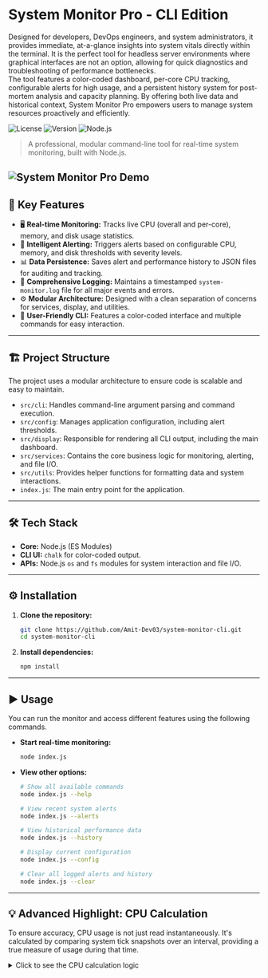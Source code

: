 # System Monitor Pro - CLI Edition

Designed for developers, DevOps engineers, and system administrators, it provides immediate, at-a-glance insights into system vitals directly within the terminal. It is the perfect tool for headless server environments where graphical interfaces are not an option, allowing for quick diagnostics and troubleshooting of performance bottlenecks.\
The tool features a color-coded dashboard, per-core CPU tracking, configurable alerts for high usage, and a persistent history system for post-mortem analysis and capacity planning. By offering both live data and historical context, System Monitor Pro empowers users to manage system resources proactively and efficiently.

![License](https://img.shields.io/badge/license-MIT-blue.svg)
![Version](https://img.shields.io/badge/version-1.0.0-green.svg)
![Node.js](https://img.shields.io/badge/Node.js-18.x-green.svg)

> A professional, modular command-line tool for real-time system monitoring, built with Node.js.

![System Monitor Pro Demo](https://github.com/user-attachments/assets/46be0c4d-8c07-4e8a-a884-0b3caff2611b)
---

## 🚀 Key Features

* 🖥️ **Real-time Monitoring:** Tracks live CPU (overall and per-core), memory, and disk usage statistics.
* 🚨 **Intelligent Alerting:** Triggers alerts based on configurable CPU, memory, and disk thresholds with severity levels.
* 📊 **Data Persistence:** Saves alert and performance history to JSON files for auditing and tracking.
* 📝 **Comprehensive Logging:** Maintains a timestamped `system-monitor.log` file for all major events and errors.
* ⚙️ **Modular Architecture:** Designed with a clean separation of concerns for services, display, and utilities.
* 🎨 **User-Friendly CLI:** Features a color-coded interface and multiple commands for easy interaction.

---

## 🏗️ Project Structure

The project uses a modular architecture to ensure code is scalable and easy to maintain.

* `src/cli`: Handles command-line argument parsing and command execution.
* `src/config`: Manages application configuration, including alert thresholds.
* `src/display`: Responsible for rendering all CLI output, including the main dashboard.
* `src/services`: Contains the core business logic for monitoring, alerting, and file I/O.
* `src/utils`: Provides helper functions for formatting data and system interactions.
* `index.js`: The main entry point for the application.

---

## 🛠️ Tech Stack

* **Core:** Node.js (ES Modules)
* **CLI UI:** `chalk` for color-coded output.
* **APIs:** Node.js `os` and `fs` modules for system interaction and file I/O.

---

## ⚙️ Installation

1.  **Clone the repository:**
    ```bash
    git clone https://github.com/Amit-Dev03/system-monitor-cli.git
    cd system-monitor-cli
    ```

2.  **Install dependencies:**
    ```bash
    npm install
    ```

---

## ▶️ Usage

You can run the monitor and access different features using the following commands.

* **Start real-time monitoring:**
    ```bash
    node index.js
    ```

* **View other options:**
    ```bash
    # Show all available commands
    node index.js --help

    # View recent system alerts
    node index.js --alerts

    # View historical performance data
    node index.js --history

    # Display current configuration
    node index.js --config

    # Clear all logged alerts and history
    node index.js --clear
    ```

---

## 💡 Advanced Highlight: CPU Calculation

To ensure accuracy, CPU usage is not just read instantaneously. It's calculated by comparing system tick snapshots over an interval, providing a true measure of usage during that time.

<details>
<summary>Click to see the CPU calculation logic</summary>

```javascript
// Calculates actual CPU usage between two snapshots
function calculateCPU(oldCpu, newCpu) {
    const oldTotal = Object.values(oldCpu.times).reduce((a, b) => a + b, 0);
    const newTotal = Object.values(newCpu.times).reduce((a, b) => a + b, 0);

    const totalDiff = newTotal - oldTotal;
    const idleDiff = newCpu.times.idle - oldCpu.times.idle;
    const activeTime = totalDiff - idleDiff;

    return ((100 * activeTime) / totalDiff);
}
